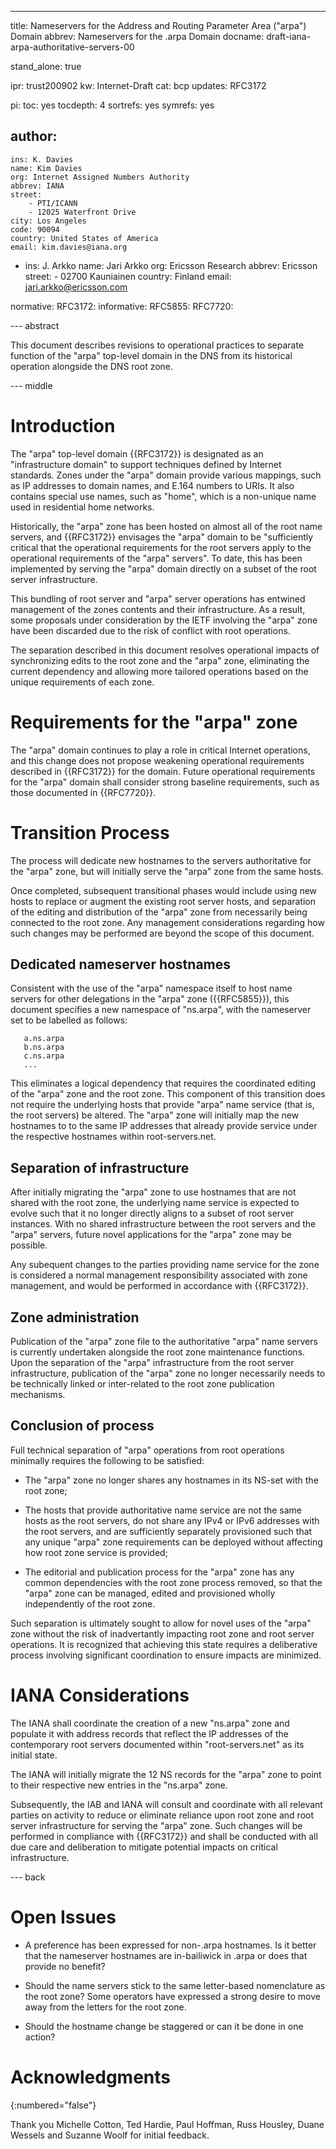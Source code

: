 ---
title: Nameservers for the Address and Routing Parameter Area ("arpa") Domain
abbrev: Nameservers for the .arpa Domain
docname: draft-iana-arpa-authoritative-servers-00

stand_alone: true

ipr: trust200902
kw: Internet-Draft
cat: bcp
updates: RFC3172

pi:
  toc: yes
  tocdepth: 4
  sortrefs: yes
  symrefs: yes
  
author:
  -
    ins: K. Davies
    name: Kim Davies
    org: Internet Assigned Numbers Authority
    abbrev: IANA
    street:
        - PTI/ICANN
        - 12025 Waterfront Drive
    city: Los Angeles
    code: 90094
    country: United States of America
    email: kim.davies@iana.org
  -
    ins: J. Arkko
    name: Jari Arkko
    org: Ericsson Research
    abbrev: Ericsson
    street:
        - 02700 Kauniainen
    country: Finland
    email: jari.arkko@ericsson.com

    
normative:
  RFC3172:
informative:
  RFC5855:
  RFC7720:
  

--- abstract

This document describes revisions to operational practices to separate
function of the "arpa" top-level domain in the DNS from its historical
operation alongside the DNS root zone.

--- middle

# Introduction

The "arpa" top-level domain {{RFC3172}} is designated as
an "infrastructure domain" to support techniques defined by Internet
standards. Zones under the "arpa" domain provide various mappings,
such as IP addresses to domain names, and E.164 numbers to URIs. It
also contains special use names, such as "home", which is a non-unique
name used in residential home networks.

Historically, the "arpa" zone has been hosted on almost all
of the root name servers, and {{RFC3172}} envisages the "arpa" domain to be
"sufficiently critical that the operational requirements for the root
servers apply to the operational requirements of the "arpa" servers".
To date, this has been implemented by serving the "arpa" domain directly
on a subset of the root server infrastructure.

This bundling of root server and "arpa" server operations has
entwined management of the zones contents and their infrastructure.
As a result, some proposals under consideration by the IETF
involving the "arpa" zone have been discarded due to the risk of
conflict with root operations.

The separation described in this document resolves operational impacts of
synchronizing edits to the root zone and the "arpa" zone, eliminating the
current dependency and allowing more tailored operations
based on the unique requirements of each zone.

# Requirements for the "arpa" zone

The "arpa" domain continues to play a role in critical Internet
operations, and this change does not propose weakening operational
requirements described in {{RFC3172}} for the domain. Future operational
requirements for the "arpa" domain shall consider strong baseline requirements, such
as those documented in {{RFC7720}}.

# Transition Process

The process will dedicate new hostnames to the servers authoritative for
the "arpa" zone, but will initially serve the "arpa" zone from the same hosts.

Once completed, subsequent transitional phases would include using new hosts
to replace or augment the existing root server hosts, and separation
of the editing and distribution of the "arpa" zone from necessarily
being connected to the root zone. Any management considerations regarding how
such changes may be performed are beyond the scope of this document.

## Dedicated nameserver hostnames

Consistent with the use of the "arpa" namespace itself to host name
servers for other delegations in the "arpa" zone ({{RFC5855}}), this
document specifies a new namespace of "ns.arpa", with the
nameserver set to be labelled as follows:

~~~~~
   a.ns.arpa
   b.ns.arpa
   c.ns.arpa
   ...
~~~~~

This eliminates a logical dependency that requires the coordinated editing of
the "arpa" zone and the root zone. This component of this transition does not
require the underlying hosts that provide "arpa" name service (that is, the
root servers) be altered. The "arpa" zone will initially map the new
hostnames to to the same IP addresses that already provide service under
the respective hostnames within root-servers.net.

## Separation of infrastructure

After initially migrating the "arpa" zone to use hostnames that are not shared
with the root zone, the underlying name service is expected to evolve such that
it no longer directly aligns to a subset of root server instances. With no
shared infrastructure between the root servers and the "arpa" servers, future
novel applications for the "arpa" zone may be possible.

Any subequent changes to the parties providing name service
for the zone is considered a normal management responsibility associated
with zone management, and would be performed in accordance with {{RFC3172}}.

## Zone administration

Publication of the "arpa" zone file to the authoritative "arpa" name
servers is currently undertaken alongside the root zone maintenance functions.
Upon the separation of the "arpa" infrastructure from the root server
infrastructure, publication of the "arpa" zone no longer necessarily needs
to be technically linked or inter-related to the root zone publication
mechanisms.

## Conclusion of process

Full technical separation of "arpa" operations from root operations
minimally requires the following to be satisfied:

* The "arpa" zone no longer shares any hostnames in its NS-set with the root
  zone;
  
* The hosts that provide authoritative name service are not the same hosts
  as the root servers, do not share any IPv4 or IPv6 addresses with the
  root servers, and are sufficiently separately provisioned such
  that any unique "arpa" zone requirements can be deployed without affecting
  how root zone service is provided;
  
* The editorial and publication process for the "arpa" zone has any common
  dependencies with the root zone process removed, so that the "arpa" zone 
  can be managed, edited and provisioned wholly independently of the
  root zone.
  
Such separation is ultimately sought to allow for novel uses of
the "arpa" zone without the risk of inadvertantly impacting root zone and root
server operations. It is recognized that achieving this state requires a
deliberative process involving significant coordination to ensure impacts
are minimized.

# IANA Considerations

The IANA shall coordinate the creation of a new "ns.arpa" zone and
populate it with address records that reflect the IP addresses of the
contemporary root servers documented within "root-servers.net" as its
initial state.

The IANA will initially migrate the 12 NS records for the "arpa" zone
to point to their respective new entries in the "ns.arpa" zone.

Subsequently, the IAB and IANA will consult and coordinate with all relevant
parties on activity to reduce or eliminate reliance upon root zone
and root server infrastructure for serving the "arpa" zone. Such
changes will be performed in compliance with {{RFC3172}} and shall
be conducted with all due care and deliberation to mitigate potential
impacts on critical infrastructure.

--- back

# Open Issues
  
* A preference has been expressed for non-.arpa hostnames. Is it better that the
  nameserver hostnames are in-bailiwick in .arpa or does that provide no
  benefit?
  
* Should the name servers stick to the same letter-based nomenclature as
  the root zone? Some operators have expressed a strong desire to move away
  from the letters for the root zone.
  
* Should the hostname change be staggered or can it be done in one
  action?

# Acknowledgments
{:numbered="false"}

Thank you Michelle Cotton, Ted Hardie, Paul Hoffman, Russ Housley, Duane
Wessels and Suzanne Woolf for initial feedback.


